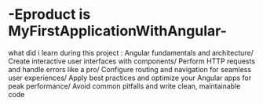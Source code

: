 # -Eproduct is  MyFirstApplicationWithAngular-
what did i learn during this project :
 Angular fundamentals and architecture/
 Create interactive user interfaces with components/
Perform HTTP requests and handle errors like a pro/
Configure routing and navigation for seamless user experiences/
Apply best practices and optimize your Angular apps for peak performance/
Avoid common pitfalls and write clean, maintainable code
